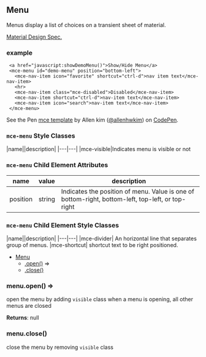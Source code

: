 <a name="Menu"></a>

## Menu
Menus display a list of choices on a transient sheet of material. 

[Material Design Spec.](https://material.io/guidelines/components/menus.html#menus-specs)

### example
```
 <a href="javascript:showDemoMenu()">Show/Hide Menu</a>
 <mce-menu id="demo-menu" position="bottom-left">
   <mce-nav-item icon="favorite" shortcut="ctrl-d">nav item text</mce-nav-item>
   <hr>
   <mce-nav-item class="mce-disabled">Disabled</mce-nav-item>
   <mce-nav-item shortcut="ctrl-d">nav-item text</mce-nav-item>
   <mce-nav-item icon="search">nav-item text</mce-nav-item>
 </mce-menu>
```

<p datmce-height="300" datmce-theme-id="32189" datmce-slug-hash="BJmaeb" datmce-default-tab="html,result" datmce-user="allenhwkim" datmce-embed-version="2" datmce-pen-title="mce template" class="codepen">See the Pen <a href="https://codepen.io/allenhwkim/pen/PEJKKo/">mce template</a> by Allen kim (<a href="https://codepen.io/allenhwkim">@allenhwkim</a>) on <a href="https://codepen.io">CodePen</a>.</p>
<script async src="https://production-assets.codepen.io/assets/embed/ei.js"></script>


### `mce-menu` Style Classes
 |name||description|
 |---|---|
 |mce-visible|Indicates menu is visible or not

### `mce-menu` Child Element Attributes 
 |name|value|description|
 |---|---|---|
 |position| string| Indicates the position of menu. Value is one of bottom-right, bottom-left, top-left, or top-right
 
### `mce-menu` Child Element Style Classes
 |name||description|
 |---|---|
 |mce-divider| An horizontal line that separates group of menus.
 |mce-shortcut| shortcut text to be right positioned.


* [Menu](#Menu)
    * [.open()](#Menu+open) ⇒
    * [.close()](#Menu+close)

<a name="Menu+open"></a>

### menu.open() ⇒
open the menu by adding `visible` class
when a menu is opening, all other menus are closed

**Returns**: null  
<a name="Menu+close"></a>

### menu.close()
close the menu by removing `visible` class

